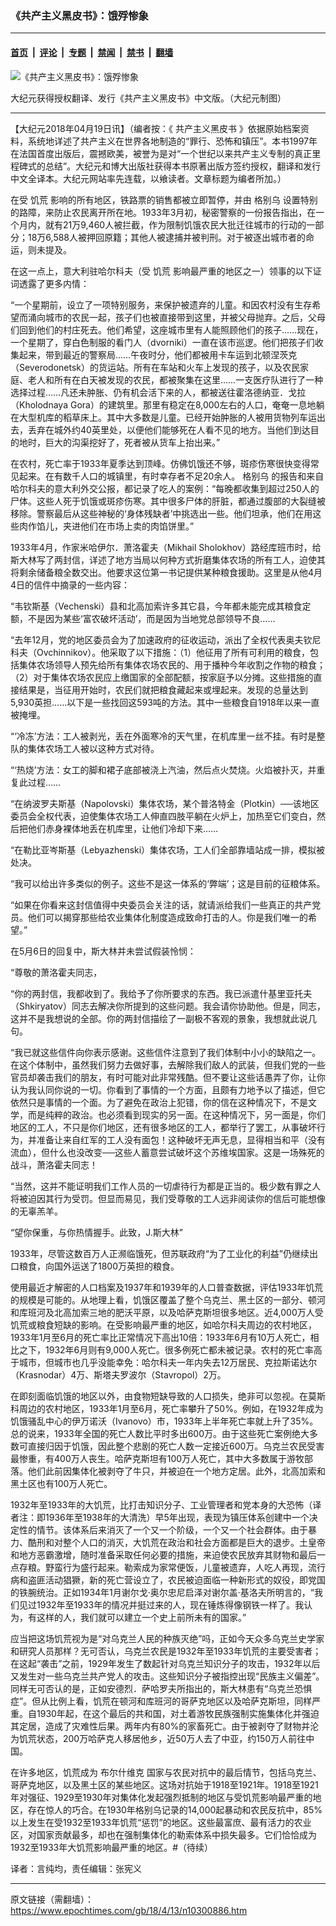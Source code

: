 ### 《共产主义黑皮书》：饿殍惨象

---

#### [首页](../../../..?n10300886) &nbsp;|&nbsp; [评论](../../../../../epoch-comment?n10300886) &nbsp;|&nbsp; [专题](../../../../../epoch-special?n10300886) &nbsp;|&nbsp; [禁闻](../../../../../epoch-news?n10300886) &nbsp;|&nbsp; [禁书](../../../../../books?n10300886) &nbsp;|&nbsp; [翻墙](https://github.com/gfw-breaker/nogfw/blob/master/README.md?n10300886)


<div><img alt="《共产主义黑皮书》：饿殍惨象" class="attachment-djy_600_400 size-djy_600_400 wp-post-image" src="https://i.epochtimes.com/assets/uploads/2017/12/dcbb5ad1ea37934a168afd29d68d142e-600x400.jpg"/>
<div class="caption">
 <p>
  大纪元获得授权翻译、发行《共产主义黑皮书》中文版。（大纪元制图）
 </p>
</div></div><hr/><div class="post_content" id="artbody" itemprop="articleBody">
 <!-- article content begin -->
 <p>
  【大纪元2018年04月19日讯】（编者按：《
  <ok href="https://www.epochtimes.com/gb/tag/%E5%85%B1%E4%BA%A7%E4%B8%BB%E4%B9%89%E9%BB%91%E7%9A%AE%E4%B9%A6.html">
   共产主义黑皮书
  </ok>
  》依据原始档案资料，系统地详述了共产主义在世界各地制造的“罪行、恐怖和镇压”。本书1997年在法国首度出版后，震撼欧美，被誉为是对“一个世纪以来共产主义专制的真正里程碑式的总结”。大纪元和博大出版社获得本书原著出版方签约授权，翻译和发行中文全译本。大纪元网站率先连载，以飨读者。文章标题为编者所加。）
 </p>
 <p>
  在受
  <ok href="https://www.epochtimes.com/gb/tag/%E9%A5%A5%E8%8D%92.html">
   饥荒
  </ok>
  影响的所有地区，铁路票的销售都被立即暂停，并由
  <ok href="https://www.epochtimes.com/gb/tag/%E6%A0%BC%E5%88%AB%E4%B9%8C.html">
   格别乌
  </ok>
  设置特别的路障，来防止农民离开所在地。1933年3月初，秘密警察的一份报告指出，在一个月内，就有21万9,460人被拦截，作为限制饥饿农民大批迁往城市的行动的一部分；18万6,588人被押回原籍；其他人被逮捕并被判刑。对于被逐出城市者的命运，则未提及。
 </p>
 <p>
  在这一点上，意大利驻哈尔科夫（受
  <ok href="https://www.epochtimes.com/gb/tag/%E9%A5%A5%E8%8D%92.html">
   饥荒
  </ok>
  影响最严重的地区之一）领事的以下证词透露了更多内情：
 </p>
 <p>
  “一个星期前，设立了一项特别服务，来保护被遗弃的儿童。和因农村没有生存希望而涌向城市的农民一起，孩子们也被直接带到这里，并被父母抛弃。之后，父母们回到他们的村庄死去。他们希望，这座城市里有人能照顾他们的孩子……现在，一个星期了，穿白色制服的看门人（dvorniki）一直在该市巡逻。他们把孩子们收集起来，带到最近的警察局……午夜时分，他们都被用卡车运到北顿涅茨克（Severodonetsk）的货运站。所有在车站和火车上发现的孩子，以及农民家庭、老人和所有在白天被发现的农民，都被聚集在这里……一支医疗队进行了一种选择过程……凡还未肿胀、仍有机会活下来的人，都被送往霍洛德纳亚．戈拉（Kholodnaya Gora）的建筑里。那里有稳定在8,000左右的人口，奄奄一息地躺在大型机库的稻草床上。其中大多数是儿童。已经开始肿胀的人被用货物列车运出去，丢弃在城外约40英里处，以便他们能够死在人看不见的地方。当他们到达目的地时，巨大的沟渠挖好了，死者被从货车上抬出来。”
 </p>
 <p>
  在农村，死亡率于1933年夏季达到顶峰。仿佛饥饿还不够，斑疹伤寒很快变得常见起来。在有数千人口的城镇里，有时幸存者不足20余人。
  <ok href="https://www.epochtimes.com/gb/tag/%E6%A0%BC%E5%88%AB%E4%B9%8C.html">
   格别乌
  </ok>
  的报告和来自哈尔科夫的意大利外交公报，都记录了吃人的案例：“每晚都收集到超过250人的尸体。这些人死于饥饿或斑疹伤寒。其中很多尸体的肝脏，都通过腹部的大裂缝被移除。警察最后从这些神秘的‘身体残缺者’中挑选出一些。他们坦承，他们在用这些肉作馅儿，夹进他们在市场上卖的肉馅饼里。”
 </p>
 <p>
  1933年4月，作家米哈伊尔．萧洛霍夫（Mikhail Sholokhov）路经库班市时，给斯大林写了两封信，详述了地方当局以何种方式折磨集体农场的所有工人，迫使其将剩余储备粮全数交出。他要求这位第一书记提供某种粮食援助。这里是从他4月4日的信件中摘录的一些内容：
 </p>
 <p>
  “韦钦斯基（Vechenski）县和北高加索许多其它县，今年都未能完成其粮食定额，不是因为某些‘富农破坏活动’，而是因为当地党总部领导不良……
 </p>
 <p>
  “去年12月，党的地区委员会为了加速政府的征收运动，派出了全权代表奥夫钦尼科夫（Ovchinnikov）。他采取了以下措施：（1）他征用了所有可利用的粮食，包括集体农场领导人预先给所有集体农场农民的、用于播种今年收割之作物的粮食；（2）对于集体农场农民应上缴国家的全部配额，按家庭予以分摊。这些措施的直接结果是，当征用开始时，农民们就把粮食藏起来或埋起来。发现的总量达到5,930英担……以下是一些找回这593吨的方法。其中一些粮食自1918年以来一直被掩埋。
 </p>
 <p>
  “‘冷冻’方法：工人被剥光，丢在外面寒冷的天气里，在机库里一丝不挂。有时是整队的集体农场工人被以这种方式对待。
 </p>
 <p>
  “‘热烧’方法：女工的脚和裙子底部被浇上汽油，然后点火焚烧。火焰被扑灭，并重复此过程……
 </p>
 <p>
  “在纳波罗夫斯基（Napolovski）集体农场，某个普洛特金（Plotkin）──该地区委员会全权代表，迫使集体农场工人伸直四肢平躺在火炉上，加热至它们变白，然后把他们赤身裸体地丢在机库里，让他们冷却下来……
 </p>
 <p>
  “在勒比亚岑斯基（Lebyazhenski）集体农场，工人们全部靠墙站成一排，模拟被处决。
 </p>
 <p>
  “我可以给出许多类似的例子。这些不是这一体系的‘弊端’；这是目前的征粮体系。
 </p>
 <p>
  “如果在你看来这封信值得中央委员会关注的话，就请派给我们一些真正的共产党员。他们可以揭穿那些给农业集体化制度造成致命打击的人。你是我们唯一的希望。”
 </p>
 <p>
  在5月6日的回复中，斯大林并未尝试假装怜悯：
 </p>
 <p>
  “尊敬的萧洛霍夫同志，
 </p>
 <p>
  “你的两封信，我都收到了。我给予了你所要求的东西。我已派遣什基里亚托夫（Shkiryatov）同志去解决你所提到的这些问题。我会请你协助他。但是，同志，这并不是我想说的全部。你的两封信描绘了一副极不客观的景象，我想就此说几句。
 </p>
 <p>
  “我已就这些信件向你表示感谢。这些信件注意到了我们体制中小小的缺陷之一。在这个体制中，虽然我们努力去做好事，去解除我们敌人的武装，但我们党的一些官员却袭击我们的朋友，有时可能对此非常残酷。但不要让这些话愚弄了你，让你认为我认同你说的一切。你看到了事情的一个方面，且颇有力地予以了描述，但它依然只是事情的一个面。为了避免在政治上犯错，你的信在这种情况下，不是文学，而是纯粹的政治。也必须看到现实的另一面。在这种情况下，另一面是，你们地区的工人，不只是你们地区，还有很多地区的工人，都举行了罢工，从事破坏行为，并准备让来自红军的工人没有面包！这种破坏无声无息，显得相当和平（没有流血），但什么也没改变──这些人蓄意尝试破坏这个苏维埃国家。这是一场殊死的战斗，萧洛霍夫同志！
 </p>
 <p>
  “当然，这并不能证明我们工作人员的一切虐待行为都是正当的。极少数有罪之人将被迫因其行为受罚。但显而易见，我们受尊敬的工人远非阅读你的信后可能想像的无辜羔羊。
 </p>
 <p>
  “望你保重，与你热情握手。此致，J.斯大林”
 </p>
 <p>
  1933年，尽管这数百万人正濒临饿死，但苏联政府“为了工业化的利益”仍继续出口粮食，向国外运送了1800万英担的粮食。
 </p>
 <p>
  使用最近才解密的人口档案及1937年和1939年的人口普查数据，评估1933年饥荒的规模是可能的。从地理上看，饥饿区覆盖了整个乌克兰、黑土区的一部分、顿河和库班河及北高加索三地的肥沃平原，以及哈萨克斯坦很多地区。近4,000万人受饥荒或粮食短缺的影响。在受影响最严重的地区，如哈尔科夫周边的农村地区，1933年1月至6月的死亡率比正常情况下高出10倍：1933年6月有10万人死亡，相比之下，1932年6月则有9,000人死亡。很多例死亡都未被记录。农村的死亡率高于城市，但城市也几乎没能幸免：哈尔科夫一年内失去12万居民、克拉斯诺达尔（Krasnodar）4万、斯塔夫罗波尔（Stavropol）2万。
 </p>
 <p>
  在即刻面临饥饿的地区以外，由食物短缺导致的人口损失，绝非可以忽视。在莫斯科周边的农村地区，1933年1月至6月，死亡率攀升了50%。例如，在1932年成为饥饿骚乱中心的伊万诺沃（Ivanovo）市，1933年上半年死亡率就上升了35%。总的说来，1933年全国的死亡人数比平时多出600万。由于这些死亡案例绝大多数可直接归因于饥饿，因此整个悲剧的死亡人数一定接近600万。乌克兰农民受害最惨重，有400万人丧生。哈萨克斯坦有100万人死亡，其中大多数属于游牧部落。他们此前因集体化被剥夺了牛只，并被迫在一个地方定居。此外，北高加索和黑土区也有100万人死亡。
 </p>
 <p>
  1932年至1933年的大饥荒，比打击知识分子、工业管理者和党本身的大恐怖（译者注：即1936年至1938年的大清洗）早5年出现，表现为镇压体系创建中一个决定性的情节。该体系后来消灭了一个又一个阶级，一个又一个社会群体。由于暴力、酷刑和对整个人口的消灭，大饥荒在政治和社会方面都是巨大的退步。土皇帝和地方恶霸激增，随时准备采取任何必要的措施，来迫使农民放弃其财物和最后一点存粮。野蛮行为盛行起来。勒索成为家常便饭，儿童被遗弃，人吃人再现，流行病和盗匪活动猖獗，新的死亡营设立了，农民被迫面临一种新形式的奴役，即党国的铁腕统治。正如1934年1月谢尔戈‧奥尔忠尼启泽对谢尔盖‧基洛夫所明言的，“我们见过1932年至1933年的情况并挺过来的人，现在锤炼得像钢铁一样了。我认为，有这样的人，我们就可以建立一个史上前所未有的国家。”
 </p>
 <p>
  应当把这场饥荒视为是“对乌克兰人民的种族灭绝”吗，正如今天众多乌克兰史学家和研究人员那样？无可否认，乌克兰农民是1932年至1933年饥荒的主要受害者；在这起“袭击”之前，1929年发生了数起针对乌克兰知识分子的攻击，1932年以后又发生对一些乌克兰共产党人的攻击。这些知识分子被指控出现“民族主义偏差”。同样无可否认的是，正如安德烈．萨哈罗夫所指出的，斯大林患有“乌克兰恐惧症”。但从比例上看，饥荒在顿河和库班河的哥萨克地区以及哈萨克斯坦，同样严重。自1930年起，在这个最后的共和国，对土着游牧民族强制实施集体化并强迫其定居，造成了灾难性后果。两年内有80%的家畜死亡。由于被剥夺了财物并沦为饥荒状态，200万哈萨克人移居他乡，近50万人去了中亚，约150万人前往中国。
 </p>
 <p>
  在许多地区，饥荒成为
  <ok href="https://www.epochtimes.com/gb/tag/%E5%B8%83%E5%B0%94%E4%BB%80%E7%BB%B4%E5%85%8B.html">
   布尔什维克
  </ok>
  国家与农民对抗中的最后情节，包括乌克兰、哥萨克地区，以及黑土区的某些地区。这场对抗始于1918至1921年。1918至1921年对强征、1929至1930年对集体化发起强烈抵制的地区与受饥荒影响最严重的地区，存在惊人的巧合。在1930年格别乌记录的14,000起暴动和农民反抗中，85%以上发生在受1932至1933年饥荒“惩罚”的地区。这些最富庶、最有活力的农业区，对国家贡献最多，却也在强制集体化的勒索体系中损失最多。它们恰恰成为1932至1933年大饥荒影响最严重的地区。#（待续）
 </p>
 <p>
  译者：言纯均，责任编辑：张宪义
 </p>
 <!-- article content end -->
 <div id="below_article_ad">
 </div>
</div>


---

原文链接（需翻墙）：https://www.epochtimes.com/gb/18/4/13/n10300886.htm